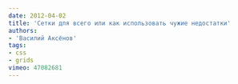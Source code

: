 ```yaml
---
date: 2012-04-02
title: 'Сетки для всего или как использовать чужие недостатки'
authors:
- 'Василий Аксёнов'
tags:
- css
- grids
vimeo: 47082681
---
```

